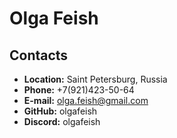 # Olga Feish

## Contacts
* **Location:** Saint Petersburg, Russia
* **Phone:** +7(921)423-50-64
* **E-mail:** olga.feish@gmail.com
* **GitHub:** olgafeish
* **Discord:** olgafeish